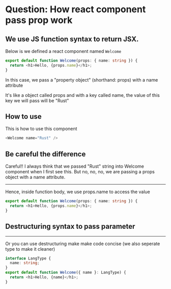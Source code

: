 # Question: How react component pass prop work

## We use JS function syntax to return JSX.

Below is we defined a react component named `Welcome`

```ts
export default function Welcome(props: { name: string }) {
  return <h1>Hello, {props.name}</h1>;
}
```

In this case, we pass a "property object" (shorthand: props) with a name attribute

It's like a object called props and
with a key called name, the value of this key we will pass will be "Rust"

## How to use

This is how to use this component

```ts
<Welcome name="Rust" />
```

## Be careful the difference

Careful!! I always think that we passed "Rust" string into Welcome component when I first see this. But no, no, no, we are passing a props object with a name attribute.

---

Hence, inside function body, we use props.name to access the value

```ts
export default function Welcome(props: { name: string }) {
  return <h1>Hello, {props.name}</h1>;
}
```

## Destructuring syntax to pass parameter

---

Or you can use destructuring make make code concise (we also seperate type to make it cleaner)

```ts
interface LangType {
  name: string;
}
export default function Welcome({ name }: LangType) {
  return <h1>Hello, {name}</h1>;
}
```
